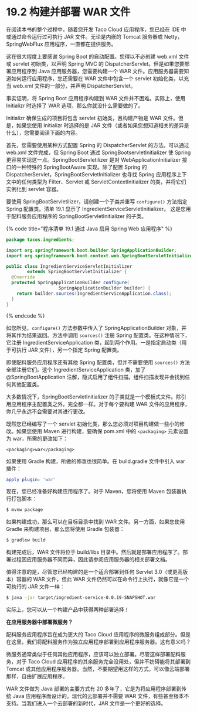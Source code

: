 # 19.2 构建并部署 WAR 文件

在阅读本书的整个过程中，随着您开发 Taco Cloud 应用程序，您已经在 IDE 中或通过命令运行过可执行 JAR 文件。无论是内嵌的 Tomcat 服务器或 Netty，SpringWebFlux 应用程序，一直都在提供服务。

这在很大程度上要感谢 Spring Boot 的自动配置。您得以不必创建 web.xml 文件或 servlet 初始类，以声明 Spring MVC 的 DispatcherServlet。但是如果您要部署应用程序到 Java 应用服务器，您需要构建一个 WAR 文件。应用服务器需要知道如何运行应用程序，您还需要在 WAR 文件中包含一个 servlet 初始化类，以充当 web.xml 文件的一部分，并声明 DispatcherServlet。

事实证明，将 Spring Boot 应用程序构建到 WAR 文件并不困难。实际上，使用 Initializr 时选择了 WAR 选项，那么你就没什么需要做的了。

Initializr 确保生成的项目将包含 servlet 初始类，且构建产物是 WAR 文件。但是，如果您使用 Initializr 时选择的是 JAR 文件（或者如果您想知道相关的差异是什么），您需要阅读下面的内容。

首先，您需要使用某种方式配置 Spring 的 DispatcherServlet 的方法。可以通过 web.xml 文件完成，但 Spring Boot 通过 SpringBootservletInitializer 使 Spring 更容易实现这一点。SpringBootServletilizer 是对 WebApplicationInitializer 接口的一种特殊的 SpringBootAware 实现。除了配置 Spring 的 DispatcherServlet，SpringBootServletInitializer 也寻找 Spring 应用程序上下文中的任何类型为 Filter、Servlet 或 ServletContextInitializer 的类，并将它们实例化到 servlet 容器。

要使用 SpringBootServletilizer，请创建一个子类并重写 `configure()` 方法指定 Spring 配置类。清单 19.1 显示了 IngredientServiceServletInitializer。 这是您用于配料服务应用程序的 SpringBootServletInitializer 的子类。

{% code title="程序清单 19.1 通过 Java 启用 Spring Web 应用程序" %}
```java
package tacos.ingredients;

import org.springframework.boot.builder.SpringApplicationBuilder;
import org.springframework.boot.context.web.SpringBootServletInitializer;

public class IngredientServiceServletInitializer
        extends SpringBootServletInitializer {
  @Override
  protected SpringApplicationBuilder configure(
                    SpringApplicationBuilder builder) {
    return builder.sources(IngredientServiceApplication.class);
  }
}
```
{% endcode %}

如您所见，`configure()` 方法参数中传入了 SpringApplicationBuilder 对象，并将其作为结果返回。方法中调用 `sources()` 注册 Spring 配置类。在这种情况下，它注册 IngredientServiceApplication 类，起到两个作用。一是指定启动类（用于可执行 JAR 文件），另一个指定 Spring 配置类。

即使配料服务应用程序还有其他 Spring 配置类，但并不需要使用 `sources()` 方法全部注册它们。这个 IngredientServiceApplication 类，加了 @SpringBootApplication 注解，隐式启用了组件扫描。组件扫描发现并会找到任何其他配置类。

大多数情况下，SpringBootServletInitializer 的子类就是一个模板式文件。除引用应用程序主配置类之外，完全都一样。对于每个要构建 WAR 文件的应用程序，你几乎永远不会需要对其进行更改。

既然您已经编写了一个 servlet 初始化类，那么您必须对项目构建做一些小的修改。如果您使用 Maven 进行构建，要确保 pom.xml 中的 `<packaging>` 元素设置为 war，所需的更改如下：

```markup
<packaging>war</packaging>
```

如果使用 Gradle 构建，所做的修改也很简单。在 build.gradle 文件中引入 war 插件：

```yaml
apply plugin: 'war'
```

现在，您已经准备好构建应用程序了。对于 Maven，您将使用 Maven 包装器执行打包脚本：

```bash
$ mvnw package
```

如果构建成功，那么可以在目标目录中找到 WAR 文件。另一方面，如果您使用 Gradle 来构建项目，那么您将使用 Gradle 包装器：

```bash
$ gradlew build
```

构建完成后，WAR 文件将位于 build/libs 目录中。然后就是部署应用程序了。部署过程因应用服务器不同而异，因此请参阅应用服务器的相关部署文档。

值得注意的是，尽管您已经构建的是一个适合部署到任何 Servlet 3.0（或更高版本）容器的 WAR 文件，但此 WAR 文件仍然可以在命令行上执行，就像它是一个可执行的 JAR 文件一样：

```bash
$ java -jar target/ingredient-service-0.0.19-SNAPSHOT.war
```

实际上，您可以从一个构建产品中获得两种部署选择！

**在应用服务器中部署微服务？**

配料服务应用程序旨在成为更大的 Taco Cloud 应用程序的微服务组成部分。但是在这里，我们将配料服务作为独立应用程序部署到应用程序服务器。这有意义吗？

微服务通常类似于任何其他应用程序，应该可以独立部署。尽管这样部署配料服务，对于 Taco Cloud 应用程序的其余服务完全没用处，但并不妨碍能将其部署到 Tomcat 或其他应用程序服务器。当然，不要期望用这样的方式，可以像云端部署那样，自由扩展应用程序。

WAR 文件做为 Java 部署的主要方式有 20 多年了，它是为将应用程序部署到传统 Java 应用程序而设计的。现代的云部署并不需要 WAR 文件，有些甚至根本不支持。当我们进入一个云部署的新时代，JAR 文件是一个更好的选择。

